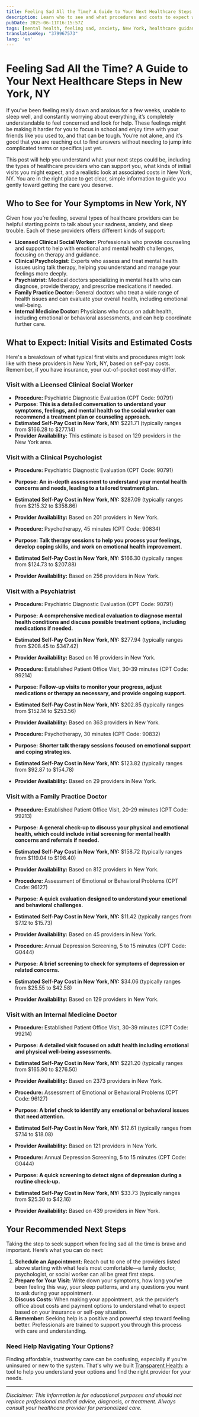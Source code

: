 ```yaml
---
title: Feeling Sad All the Time? A Guide to Your Next Healthcare Steps in New York, NY  
description: Learn who to see and what procedures and costs to expect when feeling sad consistently in New York, NY.  
pubDate: 2025-06-11T16:15:57Z
tags: [mental health, feeling sad, anxiety, New York, healthcare guidance, therapy costs, medical evaluation]
translationKey: "379967573"
lang: 'en'
---
```


# Feeling Sad All the Time? A Guide to Your Next Healthcare Steps in New York, NY

If you’ve been feeling really down and anxious for a few weeks, unable to sleep well, and constantly worrying about everything, it’s completely understandable to feel concerned and look for help. These feelings might be making it harder for you to focus in school and enjoy time with your friends like you used to, and that can be tough. You’re not alone, and it’s good that you are reaching out to find answers without needing to jump into complicated terms or specifics just yet.

This post will help you understand what your next steps could be, including the types of healthcare providers who can support you, what kinds of initial visits you might expect, and a realistic look at associated costs in New York, NY. You are in the right place to get clear, simple information to guide you gently toward getting the care you deserve.

## Who to See for Your Symptoms in New York, NY

Given how you’re feeling, several types of healthcare providers can be helpful starting points to talk about your sadness, anxiety, and sleep trouble. Each of these providers offers different kinds of support:

- **Licensed Clinical Social Worker:** Professionals who provide counseling and support to help with emotional and mental health challenges, focusing on therapy and guidance.
- **Clinical Psychologist:** Experts who assess and treat mental health issues using talk therapy, helping you understand and manage your feelings more deeply.
- **Psychiatrist:** Medical doctors specializing in mental health who can diagnose, provide therapy, and prescribe medications if needed.
- **Family Practice Doctor:** General doctors who treat a wide range of health issues and can evaluate your overall health, including emotional well-being.
- **Internal Medicine Doctor:** Physicians who focus on adult health, including emotional or behavioral assessments, and can help coordinate further care.

## What to Expect: Initial Visits and Estimated Costs

Here's a breakdown of what typical first visits and procedures might look like with these providers in New York, NY, based on self-pay costs. Remember, if you have insurance, your out-of-pocket cost may differ.

### Visit with a Licensed Clinical Social Worker

- **Procedure:** Psychiatric Diagnostic Evaluation (CPT Code: 90791)  
- **Purpose:** **This is a detailed conversation to understand your symptoms, feelings, and mental health so the social worker can recommend a treatment plan or counseling approach.**  
- **Estimated Self-Pay Cost in New York, NY:** $221.71 (typically ranges from $166.28 to $277.14)  
- **Provider Availability:** This estimate is based on 129 providers in the New York area.

### Visit with a Clinical Psychologist

- **Procedure:** Psychiatric Diagnostic Evaluation (CPT Code: 90791)  
- **Purpose:** **An in-depth assessment to understand your mental health concerns and needs, leading to a tailored treatment plan.**  
- **Estimated Self-Pay Cost in New York, NY:** $287.09 (typically ranges from $215.32 to $358.86)  
- **Provider Availability:** Based on 201 providers in New York.  

- **Procedure:** Psychotherapy, 45 minutes (CPT Code: 90834)  
- **Purpose:** **Talk therapy sessions to help you process your feelings, develop coping skills, and work on emotional health improvement.**  
- **Estimated Self-Pay Cost in New York, NY:** $166.30 (typically ranges from $124.73 to $207.88)  
- **Provider Availability:** Based on 256 providers in New York.

### Visit with a Psychiatrist

- **Procedure:** Psychiatric Diagnostic Evaluation (CPT Code: 90791)  
- **Purpose:** **A comprehensive medical evaluation to diagnose mental health conditions and discuss possible treatment options, including medications if needed.**  
- **Estimated Self-Pay Cost in New York, NY:** $277.94 (typically ranges from $208.45 to $347.42)  
- **Provider Availability:** Based on 16 providers in New York.  

- **Procedure:** Established Patient Office Visit, 30-39 minutes (CPT Code: 99214)  
- **Purpose:** **Follow-up visits to monitor your progress, adjust medications or therapy as necessary, and provide ongoing support.**  
- **Estimated Self-Pay Cost in New York, NY:** $202.85 (typically ranges from $152.14 to $253.56)  
- **Provider Availability:** Based on 363 providers in New York.  

- **Procedure:** Psychotherapy, 30 minutes (CPT Code: 90832)  
- **Purpose:** **Shorter talk therapy sessions focused on emotional support and coping strategies.**  
- **Estimated Self-Pay Cost in New York, NY:** $123.82 (typically ranges from $92.87 to $154.78)  
- **Provider Availability:** Based on 29 providers in New York.

### Visit with a Family Practice Doctor

- **Procedure:** Established Patient Office Visit, 20-29 minutes (CPT Code: 99213)  
- **Purpose:** **A general check-up to discuss your physical and emotional health, which could include initial screening for mental health concerns and referrals if needed.**  
- **Estimated Self-Pay Cost in New York, NY:** $158.72 (typically ranges from $119.04 to $198.40)  
- **Provider Availability:** Based on 812 providers in New York.  

- **Procedure:** Assessment of Emotional or Behavioral Problems (CPT Code: 96127)  
- **Purpose:** **A quick evaluation designed to understand your emotional and behavioral challenges.**  
- **Estimated Self-Pay Cost in New York, NY:** $11.42 (typically ranges from $7.12 to $15.73)  
- **Provider Availability:** Based on 45 providers in New York.  

- **Procedure:** Annual Depression Screening, 5 to 15 minutes (CPT Code: G0444)  
- **Purpose:** **A brief screening to check for symptoms of depression or related concerns.**  
- **Estimated Self-Pay Cost in New York, NY:** $34.06 (typically ranges from $25.55 to $42.58)  
- **Provider Availability:** Based on 129 providers in New York.

### Visit with an Internal Medicine Doctor

- **Procedure:** Established Patient Office Visit, 30-39 minutes (CPT Code: 99214)  
- **Purpose:** **A detailed visit focused on adult health including emotional and physical well-being assessments.**  
- **Estimated Self-Pay Cost in New York, NY:** $221.20 (typically ranges from $165.90 to $276.50)  
- **Provider Availability:** Based on 2373 providers in New York.  

- **Procedure:** Assessment of Emotional or Behavioral Problems (CPT Code: 96127)  
- **Purpose:** **A brief check to identify any emotional or behavioral issues that need attention.**  
- **Estimated Self-Pay Cost in New York, NY:** $12.61 (typically ranges from $7.14 to $18.08)  
- **Provider Availability:** Based on 121 providers in New York.  

- **Procedure:** Annual Depression Screening, 5 to 15 minutes (CPT Code: G0444)  
- **Purpose:** **A quick screening to detect signs of depression during a routine check-up.**  
- **Estimated Self-Pay Cost in New York, NY:** $33.73 (typically ranges from $25.30 to $42.16)  
- **Provider Availability:** Based on 439 providers in New York.

## Your Recommended Next Steps

Taking the step to seek support when feeling sad all the time is brave and important. Here’s what you can do next:

1. **Schedule an Appointment:** Reach out to one of the providers listed above starting with what feels most comfortable—a family doctor, psychologist, or social worker can all be great first steps.
2. **Prepare for Your Visit:** Write down your symptoms, how long you’ve been feeling this way, your sleep patterns, and any questions you want to ask during your appointment.
3. **Discuss Costs:** When making your appointment, ask the provider’s office about costs and payment options to understand what to expect based on your insurance or self-pay situation.
4. **Remember:** Seeking help is a positive and powerful step toward feeling better. Professionals are trained to support you through this process with care and understanding.

### Need Help Navigating Your Options?

Finding affordable, trustworthy care can be confusing, especially if you're uninsured or new to the system. That's why we built [Transparent Health](https://transparenthealth.ai): a tool to help you understand your options and find the right provider for your needs. 

---

*Disclaimer: This information is for educational purposes and should not replace professional medical advice, diagnosis, or treatment. Always consult your healthcare provider for personalized care.*